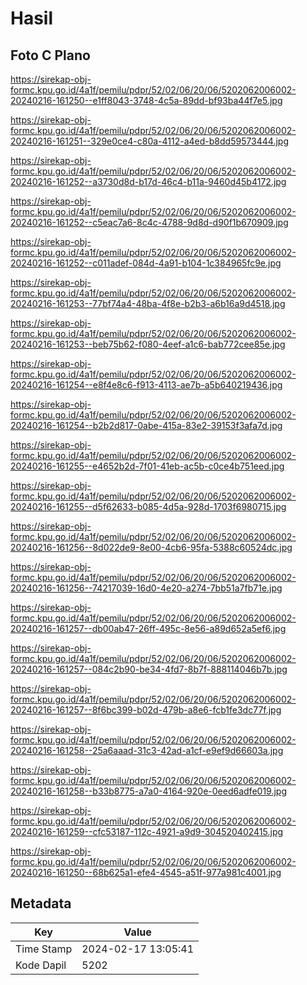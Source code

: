 # Hasil

## Foto C Plano

https://sirekap-obj-formc.kpu.go.id/4a1f/pemilu/pdpr/52/02/06/20/06/5202062006002-20240216-161250--e1ff8043-3748-4c5a-89dd-bf93ba44f7e5.jpg

https://sirekap-obj-formc.kpu.go.id/4a1f/pemilu/pdpr/52/02/06/20/06/5202062006002-20240216-161251--329e0ce4-c80a-4112-a4ed-b8dd59573444.jpg

https://sirekap-obj-formc.kpu.go.id/4a1f/pemilu/pdpr/52/02/06/20/06/5202062006002-20240216-161252--a3730d8d-b17d-46c4-b11a-9460d45b4172.jpg

https://sirekap-obj-formc.kpu.go.id/4a1f/pemilu/pdpr/52/02/06/20/06/5202062006002-20240216-161252--c5eac7a6-8c4c-4788-9d8d-d90f1b670909.jpg

https://sirekap-obj-formc.kpu.go.id/4a1f/pemilu/pdpr/52/02/06/20/06/5202062006002-20240216-161252--c011adef-084d-4a91-b104-1c384965fc9e.jpg

https://sirekap-obj-formc.kpu.go.id/4a1f/pemilu/pdpr/52/02/06/20/06/5202062006002-20240216-161253--77bf74a4-48ba-4f8e-b2b3-a6b16a9d4518.jpg

https://sirekap-obj-formc.kpu.go.id/4a1f/pemilu/pdpr/52/02/06/20/06/5202062006002-20240216-161253--beb75b62-f080-4eef-a1c6-bab772cee85e.jpg

https://sirekap-obj-formc.kpu.go.id/4a1f/pemilu/pdpr/52/02/06/20/06/5202062006002-20240216-161254--e8f4e8c6-f913-4113-ae7b-a5b640219436.jpg

https://sirekap-obj-formc.kpu.go.id/4a1f/pemilu/pdpr/52/02/06/20/06/5202062006002-20240216-161254--b2b2d817-0abe-415a-83e2-39153f3afa7d.jpg

https://sirekap-obj-formc.kpu.go.id/4a1f/pemilu/pdpr/52/02/06/20/06/5202062006002-20240216-161255--e4652b2d-7f01-41eb-ac5b-c0ce4b751eed.jpg

https://sirekap-obj-formc.kpu.go.id/4a1f/pemilu/pdpr/52/02/06/20/06/5202062006002-20240216-161255--d5f62633-b085-4d5a-928d-1703f6980715.jpg

https://sirekap-obj-formc.kpu.go.id/4a1f/pemilu/pdpr/52/02/06/20/06/5202062006002-20240216-161256--8d022de9-8e00-4cb6-95fa-5388c60524dc.jpg

https://sirekap-obj-formc.kpu.go.id/4a1f/pemilu/pdpr/52/02/06/20/06/5202062006002-20240216-161256--74217039-16d0-4e20-a274-7bb51a7fb71e.jpg

https://sirekap-obj-formc.kpu.go.id/4a1f/pemilu/pdpr/52/02/06/20/06/5202062006002-20240216-161257--db00ab47-26ff-495c-8e56-a89d652a5ef6.jpg

https://sirekap-obj-formc.kpu.go.id/4a1f/pemilu/pdpr/52/02/06/20/06/5202062006002-20240216-161257--084c2b90-be34-4fd7-8b7f-888114046b7b.jpg

https://sirekap-obj-formc.kpu.go.id/4a1f/pemilu/pdpr/52/02/06/20/06/5202062006002-20240216-161257--8f6bc399-b02d-479b-a8e6-fcb1fe3dc77f.jpg

https://sirekap-obj-formc.kpu.go.id/4a1f/pemilu/pdpr/52/02/06/20/06/5202062006002-20240216-161258--25a6aaad-31c3-42ad-a1cf-e9ef9d66603a.jpg

https://sirekap-obj-formc.kpu.go.id/4a1f/pemilu/pdpr/52/02/06/20/06/5202062006002-20240216-161258--b33b8775-a7a0-4164-920e-0eed6adfe019.jpg

https://sirekap-obj-formc.kpu.go.id/4a1f/pemilu/pdpr/52/02/06/20/06/5202062006002-20240216-161259--cfc53187-112c-4921-a9d9-304520402415.jpg

https://sirekap-obj-formc.kpu.go.id/4a1f/pemilu/pdpr/52/02/06/20/06/5202062006002-20240216-161250--68b625a1-efe4-4545-a51f-977a981c4001.jpg


## Metadata

| Key        | Value               |
| ---------- | ------------------- |
| Time Stamp | 2024-02-17 13:05:41 |
| Kode Dapil | 5202                |



